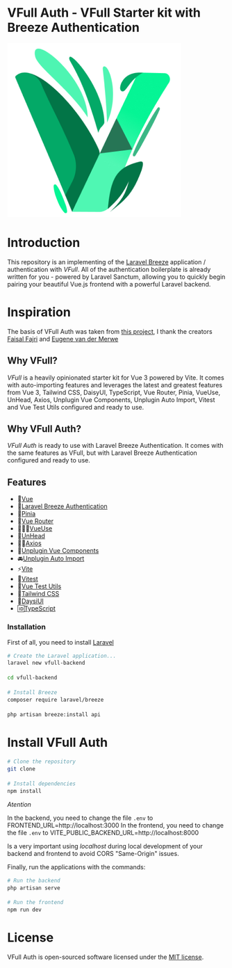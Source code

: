 # VFull Auth - VFull Starter kit with Breeze Authentication
![VFullLogo](./public/vfull.png)

# Introduction

This repository is an implementing of the [Laravel Breeze](https://laravel.com/docs/10.x/starter-kits#breeze-and-next) application / authentication with *VFull*. All of the authentication boilerplate is already written for you - powered by Laravel Sanctum, allowing you to quickly begin pairing your beautiful Vue.js frontend with a powerful Laravel backend.
# Inspiration

The basis of VFull Auth was taken from [this project](https://github.com/faisalfjri/breeze-vue-api), I thank the creators [Faisal Fajri](https://github.com/faisalfjri) and [Eugene van der Merwe](https://github.com/eugenefvdm)

## Why VFull?

*VFull* is a heavily opinionated starter kit for Vue 3 powered by Vite. It comes with auto-importing features and leverages the latest and greatest features from Vue 3, Tailwind CSS, DaisyUI, TypeScript, Vue Router, Pinia, VueUse, UnHead, Axios, Unplugin Vue Components, Unplugin Auto Import, Vitest and Vue Test Utils configured and ready to use.

## Why VFull Auth? 

*VFull Auth* is ready to use with Laravel Breeze Authentication. It comes with the same features as VFull, but with Laravel Breeze Authentication configured and ready to use.


## Features
- 💚[Vue](https://vuejs.org/)
- 🔐[Laravel Breeze Authentication](https://laravel.com/docs/10.x/starter-kits#breeze-and-next)
- 🍍[Pinia](https://pinia.esm.dev/)
- 🔄[Vue Router](https://router.vuejs.org/)
- 👨🏽‍💻[VueUse](https://vueuse.org/)
- 🤯[UnHead](https://unhead.harlanzw.com/)
- 🤙🏽[Axios](https://axios-http.com/)
- 🚗[Unplugin Vue Components](https://github.com/antfu/unplugin-vue-components)
- 🚘[Unplugin Auto Import](https://github.com/antfu/unplugin-auto-import)
- ⚡[Vite](https://vitejs.dev/)
- 🧪[Vitest](https://vitest.dev/guide/)
- 🧪[Vue Test Utils](https://next.vue-test-utils.vuejs.org/)
- 🤩[Tailwind CSS](https://tailwindcss.com/)
- 🎨[DaysiUI](https://daisyui.com/)
- 🆔[TypeScript](https://www.typescriptlang.org/)

### Installation
First of all, you need to install [Laravel](https://laravel.com/docs/10.x/installation)

```bash
# Create the Laravel application...
laravel new vfull-backend

cd vfull-backend

# Install Breeze
composer require laravel/breeze

php artisan breeze:install api

```
# Install VFull Auth
```bash
# Clone the repository
git clone 

# Install dependencies
npm install
```
*Atention*

In the backend, you need to change the file `.env` to FRONTEND_URL=http://localhost:3000
In the frontend, you need to change the file `.env` to VITE_PUBLIC_BACKEND_URL=http://localhost:8000

Is a very important using *localhost* during local development of your backend and frontend to avoid CORS "Same-Origin" issues.

Finally, run the applications with the commands:

```bash
# Run the backend
php artisan serve

# Run the frontend
npm run dev
```
# License
VFull Auth is open-sourced software licensed under the [MIT license](https://opensource.org/licenses/MIT).
